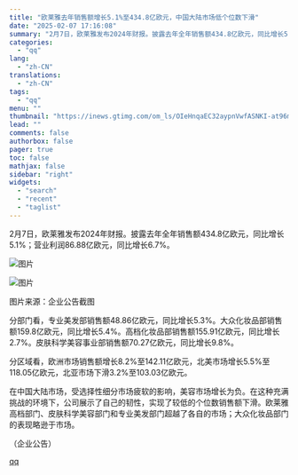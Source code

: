 ```yaml
---
title: "欧莱雅去年销售额增长5.1%至434.8亿欧元，中国大陆市场低个位数下滑"
date: "2025-02-07 17:16:08"
summary: "2月7日，欧莱雅发布2024年财报。披露去年全年销售额434.8亿欧元，同比增长5.1%；营业利润8..."
categories:
  - "qq"
lang:
  - "zh-CN"
translations:
  - "zh-CN"
tags:
  - "qq"
menu: ""
thumbnail: "https://inews.gtimg.com/om_ls/OIeHnqaEC32aypnVwfASNKI-at96mSXVglTA0A_U5WH94AA_640360/0"
lead: ""
comments: false
authorbox: false
pager: true
toc: false
mathjax: false
sidebar: "right"
widgets:
  - "search"
  - "recent"
  - "taglist"
---
```


2月7日，欧莱雅发布2024年财报。披露去年全年销售额434.8亿欧元，同比增长5.1%；营业利润86.88亿欧元，同比增长6.7%。

![图片](https://inews.gtimg.com/om_bt/OmTc3tQidi7e3U2cndLxOUka-XO6BVCHed9qfQKv0BNccAA/641)

![图片](https://inews.gtimg.com/om_bt/OtRr_lahl6LtlLq65SWoEY0KPp9at0jo8qyRme6pZ5wxQAA/641)

图片来源：企业公告截图

分部门看，专业美发部销售额48.86亿欧元，同比增长5.3%。大众化妆品部销售额159.8亿欧元，同比增长5.4%。高档化妆品部销售额155.91亿欧元，同比增长2.7%。皮肤科学美容事业部销售额70.27亿欧元，同比增长9.8%。

分区域看，欧洲市场销售额增长8.2%至142.11亿欧元，北美市场增长5.5%至118.05亿欧元，北亚市场下滑3.2%至103.03亿欧元。

在中国大陆市场，受选择性细分市场疲软的影响，美容市场增长为负。在这种充满挑战的环境下，公司展示了自己的韧性，实现了较低的个位数销售额下滑。欧莱雅高档部门、皮肤科学美容部门和专业美发部门超越了各自的市场；大众化妆品部门的表现略逊于市场。

（企业公告）

[qq](https://new.qq.com/rain/a/20250207A06NIN00)
